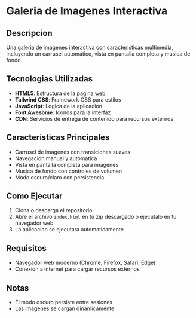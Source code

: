 # Galeria de Imagenes Interactiva

## Descripcion
Una galeria de imagenes interactiva con caracteristicas multimedia, incluyendo un carrusel automatico, vista en pantalla completa y musica de fondo.

## Tecnologias Utilizadas
- **HTML5**: Estructura de la pagina web
- **Tailwind CSS**: Framework CSS para estilos
- **JavaScript**: Logica de la aplicacion
- **Font Awesome**: Iconos para la interfaz
- **CDN**: Servicios de entrega de contenido para recursos externos

## Caracteristicas Principales
- Carrusel de imagenes con transiciones suaves
- Navegacion manual y automatica
- Vista en pantalla completa para imagenes
- Musica de fondo con controles de volumen
- Modo oscuro/claro con persistencia

## Como Ejecutar
1. Clona o descarga el repositorio
2. Abre el archivo `index.html` en tu zip descargado o ejecutalo en tu navegador web
3. La aplicacion se ejecutara automaticamente

## Requisitos
- Navegador web moderno (Chrome, Firefox, Safari, Edge)
- Conexion a internet para cargar recursos externos

## Notas
- El modo oscuro persiste entre sesiones
- Las imagenes se cargan dinamicamente

